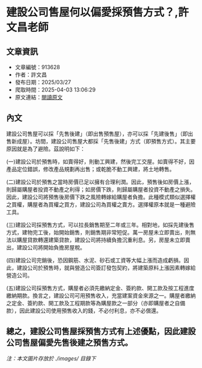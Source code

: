 # 建設公司售屋何以偏愛採預售方式？,許文昌老師

## 文章資訊
- 文章編號：913628
- 作者：許文昌
- 發布日期：2025/03/27
- 爬取時間：2025-04-03 13:06:29
- 原文連結：[閱讀原文](https://real-estate.get.com.tw/Columns/detail.aspx?no=913628)

## 內文
建設公司售屋可以採「先售後建」（即出售預售屋），亦可以採「先建後售」（即出售新成屋）。坊間，建設公司售屋大都採「先售後建」方式（即預售方式）。其主要原因就是為了避險。茲說明如下：

(一)建設公司於預售時，如賣得好，則動工興建，然後完工交屋。如賣得不好，因產品定位錯誤，修改產品規劃再出售；或乾脆不動工興建，將土地轉售。

(二)建設公司於預售之當時房價已足以擁有合理利潤。因此，預售後如房價上漲，則歸屬購屋者投資不動產之利得；如房價下跌，則歸屬購屋者投資不動產之損失。因此，建設公司將預售後房價下跌之風險轉嫁給購屋者負擔。此種模式類似選擇權之買權，購屋者為買權之買方，建設公司為買權之賣方。選擇權原本就是一種避險工具。

(三)建設公司採預售方式，可以拉長銷售期至二年或三年。相對地，如採先建後售方式，建物完工後，始開始銷售，則銷售期非常短促。萬一房屋未立即賣出，則無法以購屋貸款轉還建築貸款，建設公司將持續負擔沉重利息。另，房屋未立即賣出，建設公司將開始負擔房屋稅。

(四)建設公司完銷後，恐因鋼筋、水泥、砂石或工資等大幅上漲而造成虧損。因此，建設公司於預售時，就與營造公司簽訂發包契約，將建築原料上漲因素轉嫁給營造公司。

(五)建設公司採預售方式，購屋者必須先繳納定金、簽約款、開工款及按工程進度繳納期款。換言之，建設公司可用預售收入，充當建案資金來源之一。購屋者繳納之定金、簽約款、開工款及工程期款等為購屋款之一部分（亦即購屋者之自備款），因此建設公司使用預售收入的錢，不必付利息，亦不必償還。

總之，建設公司售屋採預售方式有上述優點，因此建設公司售屋偏愛先售後建之預售方式。
---
*注：本文圖片存放於 ./images/ 目錄下*
